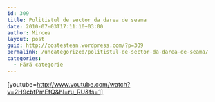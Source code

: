 ```yaml
---
id: 309
title: Politistul de sector da darea de seama
date: 2010-07-03T17:11:10+03:00
author: Mircea
layout: post
guid: http://costestean.wordpress.com/?p=309
permalink: /uncategorized/politistul-de-sector-da-darea-de-seama/
categories:
  - Fără categorie
---
```

[youtube=http://www.youtube.com/watch?v=2H9cbtPmEfQ&hl=ru_RU&fs=1]